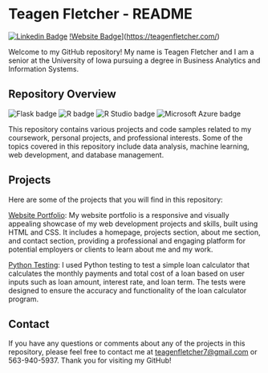 # Teagen Fletcher - README
[![Linkedin Badge](https://img.shields.io/badge/-LinkedIn-0e76a8?style=flat-square&logo=Linkedin&logoColor=white)](https://www.linkedin.com/in/teagen-fletcher-513186221/)
[!Website Badge](https://img.shields.io/badge/Website-3b5998?style=flat-square&logo=google-chrome&logoColor=white)](https://teagenfletcher.com/)

Welcome to my GitHub repository! My name is Teagen Fletcher and I am a senior at the University of Iowa pursuing a degree in Business Analytics and Information Systems.

## Repository Overview
![Flask badge](https://img.shields.io/static/v1?message=Flask&logo=Flask&labelColor=000000&color=000000&logoColor=white&label=%20&style=for-the-badge) ![R badge](https://img.shields.io/static/v1?message=R%20Programming&logo=R&labelColor=276DC3&color=276DC3&logoColor=white&label=%20&style=for-the-badge) ![R Studio badge](https://img.shields.io/static/v1?message=R%20Studio&logo=RStudio&labelColor=75AADB&color=75AADB&logoColor=white&label=%20&style=for-the-badge) ![Microsoft Azure badge](https://img.shields.io/static/v1?message=Azure&logo=Microsoft%20Azure&labelColor=0078D4&color=0078D4&logoColor=white&label=%20&style=for-the-badge)   

This repository contains various projects and code samples related to my coursework, personal projects, and professional interests. Some of the topics covered in this repository include data analysis, machine learning, web development, and database management.

## Projects
Here are some of the projects that you will find in this repository:

[Website Portfolio](https://github.com/Tfletcher7/DigitalFinalProject): My website portfolio is a responsive and visually appealing showcase of my web development projects and skills, built using HTML and CSS. It includes a homepage, projects section, about me section, and contact section, providing a professional and engaging platform for potential employers or clients to learn about me and my work.

[Python Testing](https://github.com/Tfletcher7/python_testing): I used Python testing to test a simple loan calculator that calculates the monthly payments and total cost of a loan based on user inputs such as loan amount, interest rate, and loan term. The tests were designed to ensure the accuracy and functionality of the loan calculator program.

## Contact
If you have any questions or comments about any of the projects in this repository, please feel free to contact me at teagenfletcher7@gmail.com or 563-940-5937. Thank you for visiting my GitHub!
